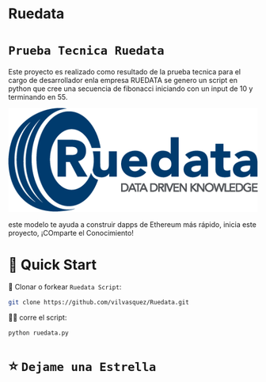 # Ruedata
# `Prueba Tecnica Ruedata`

Este proyecto es realizado como resultado de la prueba tecnica para el cargo de desarrollador enla empresa RUEDATA
se genero un script en python que cree una secuencia de fibonacci iniciando con un input de 10 y terminando en 55.

![Preview](logo.png)

este modelo te ayuda a construir dapps de Ethereum más rápido, inicia este proyecto, ¡COmparte el Conocimiento!

# 🚀 Quick Start

📄 Clonar o forkear `Ruedata Script`:
```sh
git clone https://github.com/vilvasquez/Ruedata.git
```

🚴‍♂️ corre el script:
```sh
python ruedata.py
```
# ⭐️ `Dejame una Estrella`
